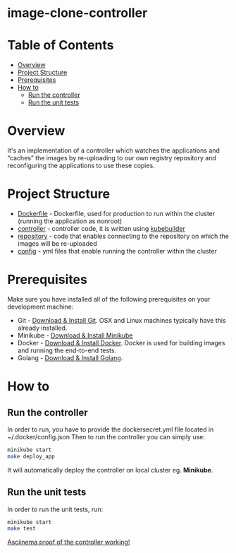 # image-clone-controller

# Table of Contents

- [Overview](#overview)
- [Project Structure](#project-structure)
- [Prerequisites](#prerequisites)
- [How to](#how-to)
    * [Run the controller](#run-the-controller)
    * [Run the unit tests](#run-the-unit-tests)


# Overview


It's an implementation of a controller which watches the applications and “caches” the images by re-uploading to our
own registry repository and reconfiguring the applications to use these copies.
# Project Structure

- [Dockerfile](Dockerfile) - Dockerfile, used for production to run within the cluster (running the application as nonroot) 
- [controller](controller/) - controller code, it is written using [kubebuilder](https://book.kubebuilder.io/)
- [repository](repository/) - code that enables connecting to the repository on which the images will be re-uploaded
- [config](config/) - yml files that enable running the controller within the cluster

# Prerequisites
Make sure you have installed all of the following prerequisites on your development machine:
* Git - [Download & Install Git](https://git-scm.com/downloads). OSX and Linux machines typically have this already installed.
* Minikube - [Download & Install Minikube](https://minikube.sigs.k8s.io/docs/start/)
* Docker - [Download & Install Docker](https://docs.docker.com/engine/install/ubuntu/). Docker is used for building images and running the end-to-end tests.
* Golang - [Download & Install Golang](https://golang.org/doc/install).

# How to

## Run the controller
In order to run, you have to provide the dockersecret.yml file located in ~/.docker/config.json
Then to run the controller you can simply use:

```bash
minikube start
make deploy_app
```
It will automatically deploy the controller on local cluster eg. **Minikube**.

## Run the unit tests
In order to run the unit tests, run:

```bash
minikube start
make test
```

[Asciinema proof of the controller working!](https://asciinema.org/a/JbCECII0DU1iX3b94PTMFo3wI)

